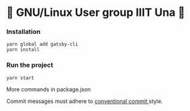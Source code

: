 # 🐧 GNU/Linux User group IIIT Una 🐧

### Installation

```
yarn global add gatsby-cli
yarn install
```

### Run the project

```
yarn start
```

More commands in package.json

Commit messages must adhere to [conventional commit ](https://www.conventionalcommits.org/en/v1.0.0/) style.
